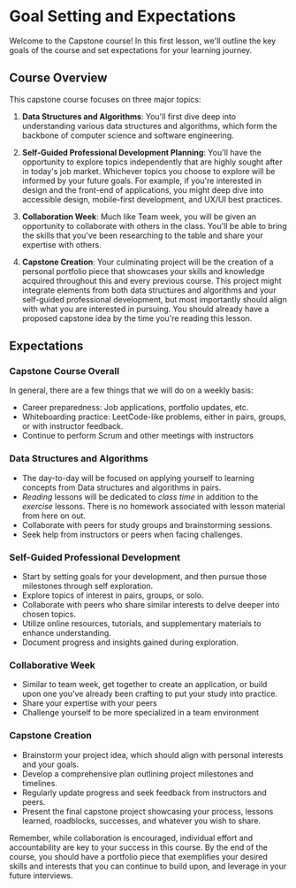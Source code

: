 # Goal Setting and Expectations

Welcome to the Capstone course! In this first lesson, we'll outline the key goals of the course and set expectations for your learning journey.

## Course Overview

This capstone course focuses on three major topics:

1. **Data Structures and Algorithms**: You'll first dive deep into understanding various data structures and algorithms, which form the backbone of computer science and software engineering.

2. **Self-Guided Professional Development Planning**: You'll have the opportunity to explore topics independently that are highly sought after in today's job market. Whichever topics you choose to explore will be informed by your future goals. For example, if you're interested in design and the front-end of applications, you might deep dive into accessible design, mobile-first development, and UX/UI best practices. 

3. **Collaboration Week**: Much like Team week, you will be given an opportunity to collaborate with others in the class. You'll be able to bring the skills that you've been researching to the table and share your expertise with others.

4. **Capstone Creation**: Your culminating project will be the creation of a personal portfolio piece that showcases your skills and knowledge acquired throughout this and every previous course. This project might integrate elements from both data structures and algorithms and your self-guided professional development, but most importantly should align with what you are interested in pursuing. You should already have a proposed capstone idea by the time you're reading this lesson.

## Expectations

### Capstone Course Overall

In general, there are a few things that we will do on a weekly basis:

- Career preparedness: Job applications, portfolio updates, etc.
- Whiteboarding practice: LeetCode-like problems, either in pairs, groups, or with instructor feedback. 
- Continue to perform Scrum and other meetings with instructors

### Data Structures and Algorithms

- The day-to-day will be focused on applying yourself to learning concepts from Data structures and algorithms in pairs.
- *Reading* lessons will be dedicated to *class time* in addition to the *exercise* lessons. There is no homework associated with lesson material from here on out.
- Collaborate with peers for study groups and brainstorming sessions.
- Seek help from instructors or peers when facing challenges.

### Self-Guided Professional Development

- Start by setting goals for your development, and then pursue those milestones through self exploration.
- Explore topics of interest in pairs, groups, or solo.
- Collaborate with peers who share similar interests to delve deeper into chosen topics.
- Utilize online resources, tutorials, and supplementary materials to enhance understanding.
- Document progress and insights gained during exploration. 

### Collaborative Week

- Similar to team week, get together to create an application, or build upon one you've already been crafting to put your study into practice.
- Share your expertise with your peers
- Challenge yourself to be more specialized in a team environment


### Capstone Creation

- Brainstorm your project idea, which should align with personal interests and your goals.
- Develop a comprehensive plan outlining project milestones and timelines.
- Regularly update progress and seek feedback from instructors and peers.
- Present the final capstone project showcasing your process, lessons learned, roadblocks, successes, and whatever you wish to share. 

Remember, while collaboration is encouraged, individual effort and accountability are key to your success in this course. By the end of the course, you should have a portfolio piece that exemplifies your desired skills and interests that you can continue to build upon, and leverage in your future interviews. 

